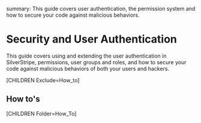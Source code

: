 summary: This guide covers user authentication, the permission system and how to secure your code against malicious behaviors.

# Security and User Authentication

This guide covers using and extending the user authentication in SilverStripe, permissions, user groups and roles, and 
how to secure your code against malicious behaviors of both your users and hackers.

[CHILDREN Exclude=How_to]

## How to's

[CHILDREN Folder=How_To]
